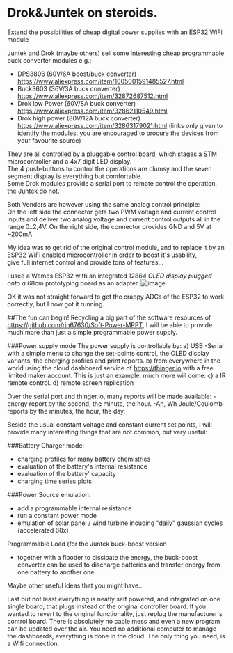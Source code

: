 # Drok&Juntek on steroids.
Extend the possibilities of cheap digital power supplies with an ESP32 WiFi module

Juntek and Drok (maybe others) sell some interesting cheap programmable buck converter modules e.g.:
- DPS3806         (60V/6A boost/buck converter) https://www.aliexpress.com/item/1005001591485527.html
- Buck3603        (36V/3A buck converter) https://www.aliexpress.com/item/32872687512.html
- Drok low Power  (60V/8A buck converter) https://www.aliexpress.com/item/32862110549.html
- Drok high power (80V/12A buck converter) https://www.aliexpress.com/item/32863179021.html 
(links only given to identify the modules, you are encouraged to procure the devices from your favourite source)  

They are all controlled by a pluggable control board, which stages a STM microcontroller and a 4x7 digit LED display.  
The 4 push-buttons to control the operations are clumsy and the seven segment display is everything but comfortable.  
Some Drok modules provide a serial port to remote control the operation, the Juntek do not.  

Both Vendors are however using the same analog control principle:  
On the left side the connector gets two PWM voltage and current control inputs and deliver two analog voltage and current control outputs all in the range 0..2,4V.
On the right side, the connector provides GND and 5V at ~200mA

My idea was to get rid of the original control module, and to replace it by an ESP32 WiFi enabled microcontroller in order to boost it's usability,   
give full internet control and provide tons of features...

I used a Wemos ESP32 with an integrated 128*64 OLED display plugged onto a 6*8cm prototyping board as an adapter.
![image](https://cjoint.com/doc/21_03/KChtpxwcM50_ESP32-on-Juntek.jpg)

OK it was not straight forward to get the crappy ADCs of the ESP32 to work correctly, but I now got it running.

##The fun can begin!
Recycling a big part of the software resources of https://github.com/rin67630/Soft-Power-MPPT, I will be able to provide much more than just a simple programmable power supply.

###Power supply mode
The power supply is controllable by:
a) USB -Serial with a simple menu to change the set-points control, the OLED display variants, the cherging profiles and print reports.
b) from everywhere in the world using the cloud dashboard service of https://thinger.io with a free limited maker account.
This is just an example, much more will come:
c) a IR remote control.
d) remote screen replication

Over the serial port and thinger.io, many reports will be made available:
-energy report by the second, the minute, the hour.
-Ah, Wh Joule/Coulomb reports by the minutes, the hour, the day.

Beside the usual constant voltage and constant current set points, I will provide many interesting things that are not common, but very useful:

###Battery Charger mode:
- charging profiles for many battery chemistries
- evaluation of the battery's internal resistance
- evaluation of the battery' capacity
- charging time series plots

###Power Source emulation:
- add a programmable internal resistance
- run a constant power mode
- emulation of solar panel / wind turbine incuding "daily" gaussian cycles (accelerated 60x)

Programmable Load (for the Juntek buck-boost version
- together with a flooder to dissipate the energy, the buck-boost converter can be used to discharge batteries and transfer energy from one battery to another one.

Maybe other useful ideas that you might have...

Last but not least everything is neatly self powered, and integrated on one single board, that plugs instead of the original controller board.
If you wanted to revert to the original functionality, just replug the manufacturer's control board.
There is absolutely no cable mess and even a new program can be updated over the air.
You need no additional computer to manage the dashboards, everything is done in the cloud.
The only thing you need, is a Wifi connection.
